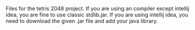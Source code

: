 Files for the tetris 2048 project. If you are using an compiler except intellij idea, you are fine to use classic stdlib.jar. If you are using intellij idea, you need to download the given .jar file and add your java library.
